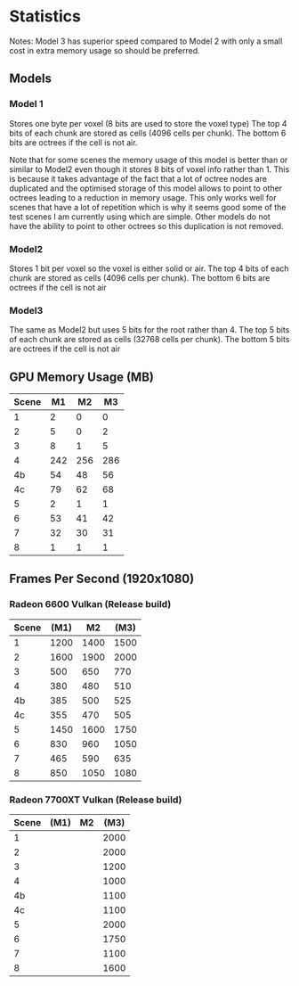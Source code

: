 # Statistics

Notes:
Model 3 has superior speed compared to Model 2 with only
a small cost in extra memory usage so should be preferred.

## Models

### Model 1

Stores one byte per voxel (8 bits are used to store the voxel type)
The top 4 bits of each chunk are stored as cells (4096 cells per chunk). 
The bottom 6 bits are octrees if the cell is not air.

Note that for some scenes the memory usage of this model is better than or similar to Model2 even though it
stores 8 bits of voxel info rather than 1. This is because it takes advantage of the fact that a lot of
octree nodes are duplicated and the optimised storage of this model allows to point to other octrees leading
to a reduction in memory usage. This only works well for scenes that have a lot of repetition which is why it seems
good some of the test scenes I am currently using which are simple. Other models do not have the ability to point to other
octrees so this duplication is not removed.

### Model2

Stores 1 bit per voxel so the voxel is either solid or air. 
The top 4 bits of each chunk are stored as cells (4096 cells per chunk). 
The bottom 6 bits are octrees if the cell is not air

### Model3

The same as Model2 but uses 5 bits for the root rather than 4.
The top 5 bits of each chunk are stored as cells (32768 cells per chunk). 
The bottom 5 bits are octrees if the cell is not air


## GPU Memory Usage (MB)

Scene |   M1  |  M2  |   M3  |  
------|-------|------|-------|
  1   |    2  |   0  |    0  |
  2   |    5  |   0  |    2  |
  3   |    8  |   1  |    5  |
  4   |  242  | 256  |  286  |
  4b  |   54  |  48  |   56  |
  4c  |   79  |  62  |   68  |
  5   |    2  |   1  |    1  |
  6   |   53  |  41  |   42  |
  7   |   32  |  30  |   31  |
  8   |    1  |   1  |    1  |

## Frames Per Second (1920x1080)

### Radeon 6600 Vulkan (Release build)

Scene |  (M1) |  M2  |  (M3) |
------|-------|------|-------|
  1   |  1200 | 1400 |  1500 |
  2   |  1600 | 1900 |  2000 |
  3   |   500 |  650 |   770 |
  4   |   380 |  480 |   510 |
  4b  |   385 |  500 |   525 |
  4c  |   355 |  470 |   505 |
  5   |  1450 | 1600 |  1750 |
  6   |   830 |  960 |  1050 | Bunny
  7   |   465 |  590 |   635 | Height map landscape
  8   |   850 | 1050 |  1080 |

### Radeon 7700XT Vulkan (Release build)

Scene |  (M1) |  M2  |  (M3) |
------|-------|------|-------|
  1   |       |      |  2000 |
  2   |       |      |  2000 |
  3   |       |      |  1200 |
  4   |       |      |  1000 |
  4b  |       |      |  1100 |
  4c  |       |      |  1100 |
  5   |       |      |  2000 |
  6   |       |      |  1750 | Bunny
  7   |       |      |  1100 | Height map landscape
  8   |       |      |  1600 |
